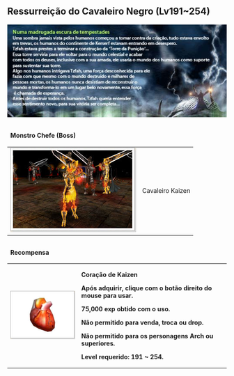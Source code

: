 ## Ressurreição do Cavaleiro Negro (Lv191~254)

<html>
  <head>
    <meta charset="utf-8" />
    <meta name="viewport" content="width=device-width" />
  </head>
  <body>

<p align="center"><img src="https://github.com/RonierBastos/Coisas-de-Wyd/blob/master/Guias%20WYD%20BR/Iniciante/Quests/350%20Quests/Quests-files/Ressurreicao-do-Cavaleiro-files/wyd_img_ressureicao-do-cavaleiro-negro-1.jpg?raw=true"/></p>

<table border="0" cellpadding="0" cellspacing="0">
	<thead>
	<tr>
		<td colspan="2"><p><strong>Monstro Chefe (Boss)</strong></p></td>
	</tr>
	</thead>
	<tbody>		
	<tr>						
		<td><img src="https://github.com/RonierBastos/Coisas-de-Wyd/blob/master/Guias%20WYD%20BR/Iniciante/Quests/350%20Quests/Quests-files/Ressurreicao-do-Cavaleiro-files/wyd_img_ressureicao-do-cavaleiro-negro-2.jpg?raw=true"></td>
		<td><p class="negrito">Cavaleiro Kaizen</p></td>
	</tr>
	</tbody>
</table>

<table border="0" cellpadding="0" cellspacing="0">
	<thead>
	<tr>
		<td colspan="2"><p><strong>Recompensa</strong></p></td>
	</tr>
	</thead>
	<tbody>		
	<tr>						
		<td><img src="https://github.com/RonierBastos/Coisas-de-Wyd/blob/master/Guias%20WYD%20BR/Iniciante/Quests/350%20Quests/Quests-files/Ressurreicao-do-Cavaleiro-files/wyd_img_ressureicao-do-cavaleiro-negro-3.jpg?raw=true"></td>
		<td><p><strong>Coração de Kaizen</p>
			<p>Após adquirir, clique com o botão direito do mouse para usar.</p>
			<p>75,000 exp obtido com o uso.</p>
			<p>Não permitido para venda, troca ou drop.</p>
			<p>Não permitido para os personagens Arch ou superiores.</p>
			<p>Level requerido: 191 ~ 254.</p></td>
	</tr>
	</tbody>
</table>
  </body>
</html>
